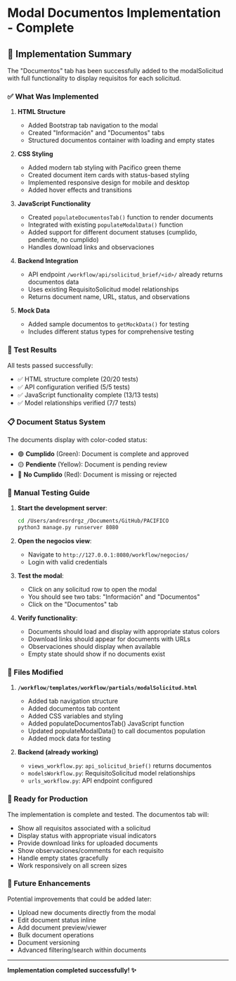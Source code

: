 # Modal Documentos Implementation - Complete

## 🎉 Implementation Summary

The "Documentos" tab has been successfully added to the modalSolicitud with full functionality to display requisitos for each solicitud.

### ✅ What Was Implemented

1. **HTML Structure**
   - Added Bootstrap tab navigation to the modal
   - Created "Información" and "Documentos" tabs
   - Structured documentos container with loading and empty states

2. **CSS Styling**
   - Added modern tab styling with Pacifico green theme
   - Created document item cards with status-based styling
   - Implemented responsive design for mobile and desktop
   - Added hover effects and transitions

3. **JavaScript Functionality**
   - Created `populateDocumentosTab()` function to render documents
   - Integrated with existing `populateModalData()` function
   - Added support for different document statuses (cumplido, pendiente, no cumplido)
   - Handles download links and observaciones

4. **Backend Integration**
   - API endpoint `/workflow/api/solicitud_brief/<id>/` already returns documentos data
   - Uses existing RequisitoSolicitud model relationships
   - Returns document name, URL, status, and observations

5. **Mock Data**
   - Added sample documentos to `getMockData()` for testing
   - Includes different status types for comprehensive testing

### 🧪 Test Results

All tests passed successfully:
- ✅ HTML structure complete (20/20 tests)
- ✅ API configuration verified (5/5 tests)  
- ✅ JavaScript functionality complete (13/13 tests)
- ✅ Model relationships verified (7/7 tests)

### 📋 Document Status System

The documents display with color-coded status:
- 🟢 **Cumplido** (Green): Document is complete and approved
- 🟡 **Pendiente** (Yellow): Document is pending review
- 🔴 **No Cumplido** (Red): Document is missing or rejected

### 🔧 Manual Testing Guide

1. **Start the development server**:
   ```bash
   cd /Users/andresrdrgz_/Documents/GitHub/PACIFICO
   python3 manage.py runserver 8080
   ```

2. **Open the negocios view**:
   - Navigate to `http://127.0.0.1:8080/workflow/negocios/`
   - Login with valid credentials

3. **Test the modal**:
   - Click on any solicitud row to open the modal
   - You should see two tabs: "Información" and "Documentos"
   - Click on the "Documentos" tab

4. **Verify functionality**:
   - Documents should load and display with appropriate status colors
   - Download links should appear for documents with URLs
   - Observaciones should display when available
   - Empty state should show if no documents exist

### 📁 Files Modified

1. **`/workflow/templates/workflow/partials/modalSolicitud.html`**
   - Added tab navigation structure
   - Added documentos tab content
   - Added CSS variables and styling
   - Added populateDocumentosTab() JavaScript function
   - Updated populateModalData() to call documentos population
   - Added mock data for testing

2. **Backend (already working)**
   - `views_workflow.py`: `api_solicitud_brief()` returns documentos
   - `modelsWorkflow.py`: RequisitoSolicitud model relationships
   - `urls_workflow.py`: API endpoint configured

### 🚀 Ready for Production

The implementation is complete and tested. The documentos tab will:
- Show all requisitos associated with a solicitud
- Display status with appropriate visual indicators
- Provide download links for uploaded documents
- Show observaciones/comments for each requisito
- Handle empty states gracefully
- Work responsively on all screen sizes

### 🔮 Future Enhancements

Potential improvements that could be added later:
- Upload new documents directly from the modal
- Edit document status inline
- Add document preview/viewer
- Bulk document operations
- Document versioning
- Advanced filtering/search within documents

---

**Implementation completed successfully! ✨**
